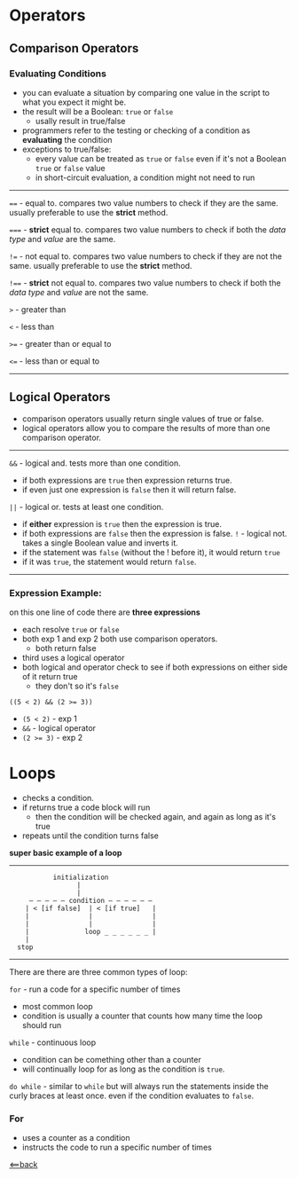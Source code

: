 # Operators
## Comparison Operators 
### Evaluating Conditions
- you can evaluate a situation by comparing one value in the script to what you expect it might be.
- the result will be a Boolean: ```true``` or ```false```
  - usally result in true/false
- programmers refer to the testing or checking of a condition as **evaluating** the condition
- exceptions to true/false:
  - every value can be treated as ```true``` or ```false``` even if it's not a Boolean ```true``` or ```false``` value
  - in short-circuit evaluation, a condition might not need to run 

---

```==``` - equal to. compares two value numbers to check if they are the same. usually preferable to use the **strict** method. 

```===``` - **strict** equal to. compares two value numbers to check if both the *data type* and *value* are the same. 

```!=``` - not equal to. compares two value numbers to check if they are not the same. usually preferable to use the **strict** method.

```!==``` - **strict** not equal to. compares two value numbers to check if both the *data type* and *value* are not the same.

```>``` - greater than

```<``` - less than

```>=``` - greater than or equal to

```<=``` - less than or equal to 

---

## Logical Operators
- comparison operators usually return single values of true or false.
- logical operators allow you to compare the results of more than one comparison operator.

--- 
```&&``` - logical and. tests more than one condition. 
- if both expressions are ```true``` then expression returns true. 
- if even just one expression is ```false``` then it will return false.

```||``` - logical or. tests at least one condition. 
- if **either** expression is ```true``` then the expression is true.
- if both expressions are ```false``` then the expression is false.
```!``` - logical not. takes a single Boolean value and inverts it.
- if the statement was ```false``` (without the ! before it), it would return ```true```
- if it was ```true```, the statement would return ```false```. 

---

### Expression Example:
on this one line of code there are **three expressions**
- each resolve ```true``` or ```false```
- both exp 1 and exp 2 both use comparison operators.
    - both return false
- third uses a logical operator 
- both logical and operator check to see if both expressions on either side of it return true
    - they don't so it's ```false```

```((5 < 2) && (2 >= 3))```
- ```(5 < 2)``` - exp 1
- ```&&``` - logical operator
- ```(2 >= 3)``` - exp 2

# Loops 
- checks a condition.
- if returns true a code block will run
    - then the condition will be checked again, and again as long as it's true
- repeats until the condition turns false

**super basic example of a loop**

---
```
           initialization  
                 |             
                 |             
     — — — — — condition — — — — — —       
    | < [if false]  | < [if true]   |
    |               |               |
    |               |               |
    |              loop _ _ _ _ _ _ |  
    |
  stop 
``` 
---

There are there are three common types of loop:

```for``` - run a code for a specific number of times
- most common loop
- condition is usually a counter that counts how many time the loop should run

```while``` - continuous loop
- condition can be comething other than a counter 
- will continually loop for as long as the condition is ```true```. 

```do while``` - similar to ```while``` but will always run the statements inside the curly braces at least once. even if the condition evaluates to ```false```.

### For
- uses a counter as a condition
- instructs the code to run a specific number of times 

[<==back](README.md) 









